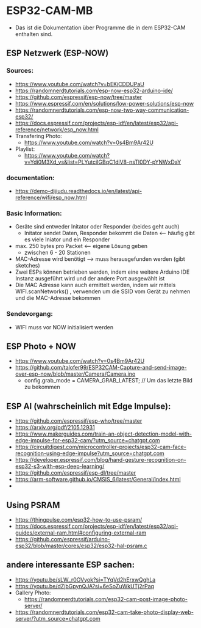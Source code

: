 # ESP32-CAM-MB
- Das ist die Dokumentation über Programme die in dem ESP32-CAM enthalten sind.

## ESP Netzwerk (ESP-NOW)

### Sources:
- https://www.youtube.com/watch?v=bEKjCDDUPaU
- https://randomnerdtutorials.com/esp-now-esp32-arduino-ide/
- https://github.com/espressif/esp-now/tree/master
- https://www.espressif.com/en/solutions/low-power-solutions/esp-now
- https://randomnerdtutorials.com/esp-now-two-way-communication-esp32/
- https://docs.espressif.com/projects/esp-idf/en/latest/esp32/api-reference/network/esp_now.html
- Transfering Photo:
  - https://www.youtube.com/watch?v=0s4Bm9Ar42U
- Playlist:
  - https://www.youtube.com/watch?v=Ydi0M3Xd_vs&list=PLYutciIGBqC1diV8-nsTI0DY-pYNWxDaY
 
### documentation:
- https://demo-dijiudu.readthedocs.io/en/latest/api-reference/wifi/esp_now.html
 
### Basic Information:
- Geräte sind entweder Initator oder Responder (beides geht auch)
  - Initator sendet Daten, Responder bekommt die Daten <-- häufig gibt es viele Iniator und ein Responder
- max. 250 bytes pro Packet <-- eigene Lösung geben
  - zwischen 6 - 20 Stationen
- MAC-Adresse wird benötigt --> muss herausgefunden werden (gibt sketches)
- Zwei ESPs können betrieben werden, indem eine weitere Arduino IDE Instanz ausgeführt wird und der andere Port ausgewählt ist
- Die MAC Adresse kann auch ermittelt werden, indem wir mittels WIFI.scanNetworks() , verwenden um die SSID vom Gerät zu nehmen und die MAC-Adresse bekommen

### Sendevorgang:
- WIFI muss vor NOW initialisiert werden


## ESP Photo + NOW
- https://www.youtube.com/watch?v=0s4Bm9Ar42U
- https://github.com/talofer99/ESP32CAM-Capture-and-send-image-over-esp-now/blob/master/Camera/Camera.ino
  - config.grab_mode = CAMERA_GRAB_LATEST; // Um das letzte Bild zu bekommen
 
## ESP AI (wahrscheinlich mit Edge Impulse):
- https://github.com/espressif/esp-who/tree/master
- https://arxiv.org/pdf/2105.12931
- https://www.makerguides.com/train-an-object-detection-model-with-edge-impulse-for-esp32-cam/?utm_source=chatgpt.com
- https://circuitdigest.com/microcontroller-projects/esp32-cam-face-recognition-using-edge-impulse?utm_source=chatgpt.com
- https://developer.espressif.com/blog/hand-gesture-recognition-on-esp32-s3-with-esp-deep-learning/
- https://github.com/espressif/esp-dl/tree/master
- https://arm-software.github.io/CMSIS_6/latest/General/index.html
- 

## Using PSRAM
- https://thingpulse.com/esp32-how-to-use-psram/
- https://docs.espressif.com/projects/esp-idf/en/latest/esp32/api-guides/external-ram.html#configuring-external-ram
- https://github.com/espressif/arduino-esp32/blob/master/cores/esp32/esp32-hal-psram.c
 
## andere interessante ESP sachen:
- https://youtu.be/sLW_r0OVyok?si=TYqVd2hErxwQghLa
- https://youtu.be/dZjbGpynQJA?si=6eSoZuWkUTj2rPaq
- Gallery Photo:
  - https://randomnerdtutorials.com/esp32-cam-post-image-photo-server/
- https://randomnerdtutorials.com/esp32-cam-take-photo-display-web-server/?utm_source=chatgpt.com
